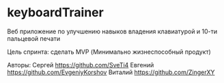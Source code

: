 # keyboardTrainer
Веб приложение по улучшению навыков владения клавиатурой и 10-ти пальцевой печати

Цель спринта: сделать MVP (Минимально жизнеспособный продукт)

Авторы:
Сергей https://github.com/SveTi4
Евгений https://github.com/EvgeniyKorshov
Виталий https://github.com/ZingerXY

